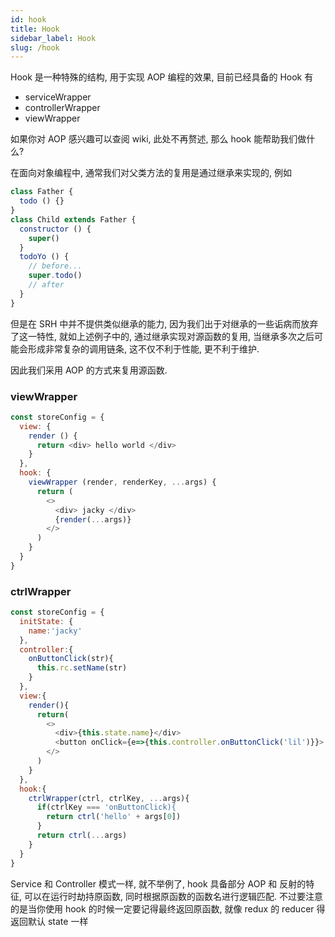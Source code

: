 ```yaml
---
id: hook
title: Hook
sidebar_label: Hook
slug: /hook
---
```


Hook 是一种特殊的结构, 用于实现 AOP 编程的效果, 目前已经具备的 Hook 有

- serviceWrapper
- controllerWrapper
- viewWrapper

如果你对 AOP 感兴趣可以查阅 wiki, 此处不再赘述, 那么 hook 能帮助我们做什么?

在面向对象编程中, 通常我们对父类方法的复用是通过继承来实现的, 例如

```js
class Father {
  todo () {}
}
class Child extends Father {
  constructor () {
    super()
  }
  todoYo () {
    // before...
    super.todo()
    // after
  }
}
```

但是在 SRH 中并不提供类似继承的能力, 因为我们出于对继承的一些诟病而放弃了这一特性, 就如上述例子中的, 通过继承实现对源函数的复用, 当继承多次之后可能会形成非常复杂的调用链条, 这不仅不利于性能, 更不利于维护.

因此我们采用 AOP 的方式来复用源函数.

### viewWrapper

```js
const storeConfig = {
  view: {
    render () {
      return <div> hello world </div>
    }
  },
  hook: {
    viewWrapper (render, renderKey, ...args) {
      return (
        <>
          <div> jacky </div>
          {render(...args)}
        </>
      )
    }
  }
}
```

### ctrlWrapper

```js
const storeConfig = {
  initState: {
    name:'jacky'
  },
  controller:{
    onButtonClick(str){
      this.rc.setName(str)
    }
  },
  view:{
    render(){
      return(
        <>
          <div>{this.state.name}</div>
          <button onClick={e=>{this.controller.onButtonClick('lil')}}> change name </button>
        </>
      )
    }
  },
  hook:{
    ctrlWrapper(ctrl, ctrlKey, ...args){
      if(ctrlKey === 'onButtonClick){
        return ctrl('hello' + args[0])
      }
      return ctrl(...args)
    }
  }
}
```

Service 和 Controller 模式一样, 就不举例了, hook 具备部分 AOP 和 反射的特征, 可以在运行时劫持原函数, 同时根据原函数的函数名进行逻辑匹配. 不过要注意的是当你使用 hook 的时候一定要记得最终返回原函数, 就像 redux 的 reducer 得返回默认 state 一样